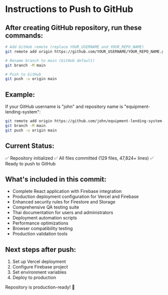 # Instructions to Push to GitHub

## After creating GitHub repository, run these commands:

```bash
# Add GitHub remote (replace YOUR_USERNAME and YOUR_REPO_NAME)
git remote add origin https://github.com/YOUR_USERNAME/YOUR_REPO_NAME.git

# Rename branch to main (GitHub default)
git branch -M main

# Push to GitHub
git push -u origin main
```

## Example:
If your GitHub username is "john" and repository name is "equipment-lending-system":

```bash
git remote add origin https://github.com/john/equipment-lending-system.git
git branch -M main
git push -u origin main
```

## Current Status:
✅ Repository initialized
✅ All files committed (129 files, 47,824+ lines)
✅ Ready to push to GitHub

## What's included in this commit:
- Complete React application with Firebase integration
- Production deployment configuration for Vercel and Firebase
- Enhanced security rules for Firestore and Storage
- Comprehensive QA testing suite
- Thai documentation for users and administrators
- Deployment automation scripts
- Performance optimizations
- Browser compatibility testing
- Production validation tools

## Next steps after push:
1. Set up Vercel deployment
2. Configure Firebase project
3. Set environment variables
4. Deploy to production

Repository is production-ready! 🚀